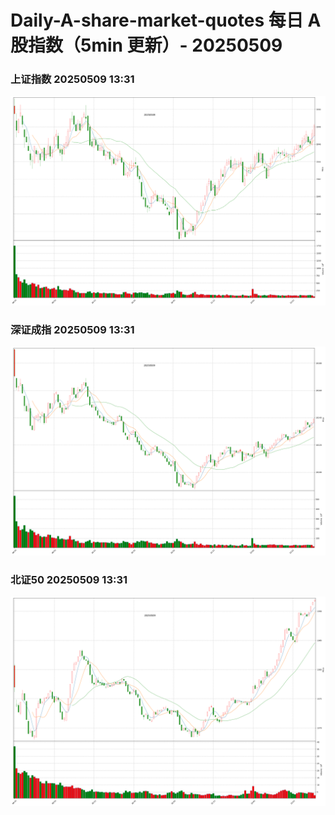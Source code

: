 
# Daily-A-share-market-quotes 每日 A 股指数（5min 更新）- 20250509

### 上证指数 20250509 13:31
![](./fig/2025/5/20250509-sh000001.png)

### 深证成指 20250509 13:31
![](./fig/2025/5/20250509-sz399001.png)

### 北证50 20250509 13:31
![](./fig/2025/5/20250509-bj899050.png)
